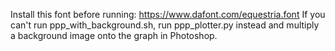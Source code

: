 Install this font before running: https://www.dafont.com/equestria.font
If you can't run ppp_with_background.sh, run ppp_plotter.py instead and multiply a background image onto the graph in Photoshop.
